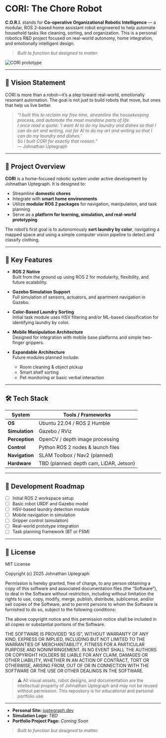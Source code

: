 # CORI: The Chore Robot

**C.O.R.I.** stands for **Co-operative Organizational Robotic Intelligence** — a modular, ROS 2–based home assistant robot engineered to help automate household tasks like cleaning, sorting, and organization. This is a personal robotics R&D project focused on real-world autonomy, home integration, and emotionally intelligent design.

> _Built to function but designed to matter._

![CORI prototype](assets/IMG_3643.png)

---

## 🤖 Vision Statement

CORI is more than a robot—it’s a step toward real-world, emotionally resonant automation. The goal is not just to build robots that move, but ones that help us live better.

> _“I built this to reclaim my free time, streamline the housekeeping process, and automate the most mundane parts of life.  
I once read a quote: ‘I want AI to do my laundry and dishes so that I can do art and writing, not for AI to do my art and writing so that I can do my laundry and dishes.’  
So I built CORI for exactly that reason.”_  
> — Johnathan Uptegraph

---

## 🚀 Project Overview

**CORI** is a home-focused robotic system under active development by Johnathan Uptegraph. It is designed to:
- Streamline **domestic chores**
- Integrate with **smart home environments**
- Utilize **modular ROS 2 packages** for navigation, manipulation, and task planning
- Serve as a **platform for learning, simulation, and real-world prototyping**

The robot’s first goal is to autonomously **sort laundry by color**, navigating a mapped space and using a simple computer vision pipeline to detect and classify clothing.

---

## 🧠 Key Features

- **ROS 2 Native**  
  Built from the ground up using ROS 2 for modularity, flexibility, and future scalability.

- **Gazebo Simulation Support**  
  Full simulation of sensors, actuators, and apartment navigation in Gazebo.

- **Color-Based Laundry Sorting**  
  Initial task module uses HSV filtering and/or ML-based classification for identifying laundry by color.

- **Mobile Manipulation Architecture**  
  Designed for integration with mobile base platforms and simple two-finger grippers.

- **Expandable Architecture**  
  Future modules planned include:
  - Room cleaning & object pickup  
  - Smart shelf sorting  
  - Pet monitoring or basic verbal interaction  

---

## 🛠️ Tech Stack

| System       | Tools / Frameworks                       |
|--------------|-------------------------------------------|
| **OS**       | Ubuntu 22.04 / ROS 2 Humble              |
| **Simulation** | Gazebo / RViz                         |
| **Perception** | OpenCV / depth image processing       |
| **Control**  | Python ROS 2 nodes & launch files        |
| **Navigation** | SLAM Toolbox / Nav2 (planned)        |
| **Hardware** | TBD (planned: depth cam, LiDAR, Jetson) |

---

## 🔄 Development Roadmap

- [ ] Initial ROS 2 workspace setup  
- [ ] Basic robot URDF and Gazebo model  
- [ ] HSV-based laundry detection module  
- [ ] Mobile navigation in simulation  
- [ ] Gripper control (simulation)  
- [ ] Real-world prototype integration  
- [ ] Task planning framework (BT or FSM)  

---

## 📜 License

MIT License

Copyright (c) 2025 Johnathan Uptegraph

Permission is hereby granted, free of charge, to any person obtaining a copy of this software and associated documentation files (the “Software”), to deal in the Software without restriction, including without limitation the rights to use, copy, modify, merge, publish, distribute, sublicense, and/or sell copies of the Software, and to permit persons to whom the Software is furnished to do so, subject to the following conditions:

The above copyright notice and this permission notice shall be included in all copies or substantial portions of the Software.

THE SOFTWARE IS PROVIDED “AS IS”, WITHOUT WARRANTY OF ANY KIND, EXPRESS OR IMPLIED, INCLUDING BUT NOT LIMITED TO THE WARRANTIES OF MERCHANTABILITY, FITNESS FOR A PARTICULAR PURPOSE AND NONINFRINGEMENT. IN NO EVENT SHALL THE AUTHORS OR COPYRIGHT HOLDERS BE LIABLE FOR ANY CLAIM, DAMAGES OR OTHER LIABILITY, WHETHER IN AN ACTION OF CONTRACT, TORT OR OTHERWISE, ARISING FROM, OUT OF OR IN CONNECTION WITH THE SOFTWARE OR THE USE OR OTHER DEALINGS IN THE SOFTWARE.

> ⚠️ All visual assets, robot designs, and documentation are the intellectual property of Johnathan Uptegraph and may not be reused without permission. This repository is for educational and personal portfolio use.

---

- **Personal Site:** [juptegraph.dev](https://juptegraph.dev)  
- **Simulation Logs:** _TBD_  
- **Portfolio Project Page:** _Coming Soon_

> _Built to function but designed to matter._  
